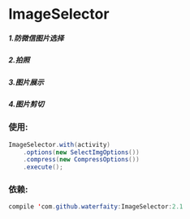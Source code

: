 # ImageSelector
##### 1.防微信图片选择
##### 2.拍照
##### 3.图片展示
##### 4.图片剪切

### 使用:
```java
ImageSelector.with(activity)
    .options(new SelectImgOptions())
    .compress(new CompressOptions())
    .execute();
```

### 依赖:
```java
compile 'com.github.waterfaity:ImageSelector:2.1
```
